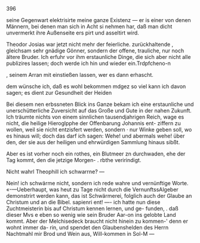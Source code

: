 396

seine Gegenwart elektrisirte meine ganze Existenz — er is
einer von denen Männern, bei denen man sich in Acht si
nehmen har, daß man dicht unvermerkt ihre Außenseite ers
pirt und asseltirt wird.

Theodor Josias war jetzt nicht mehr der feierliche.
zurückhaltende , gleichsam sehr gnädige Gönner, sondern der
offene, trauliche, nur noch ältere Bruder. Ich erfuhr vor
ihm erstaunliche Dinge, die sich aber nicht alle publizires
lassen; doch werde ich hin und wieder ein.Trdpfcheno-n

, seinem Arran mit einstießen lassen, wer es dann erhascht.

dem wünsche ich, daß es wohl bekommen mdgez so viel
kann ich davon sagen; es dient zur Gesundheit der Heiden

Bei diesem nen erbssneten Blick ins Ganze bekam ich
eine erstaunliche und unerschütterliche Zuversicht auf das
Große und Gute in der nahen Zukunft. Ich träumte nichts
von einem sinnlichen tausendjahrigen Reich, wage es nicht,
die heilige Hieroglpphe der Offenbarung Johannis ent-
ziffern zu wollen, weil sie nicht entzisfert werden, sondern
· nur Winke geben soll, wo es hinaus will; doch das darf
ich sagen: Wehe! und abermals wehe! über den, der sie
aus der heiligen und ehrwürdigen Sammlung hinaus sibßt.

Aber es ist vorher noch ein rothes, ein Blutmeer zn
durchwaden, ehe der Tag kommt, den die jetzige Morgen-
. rbthe veririndigt.

Nicht wahrl Theophill ich schwarrne? —

Nein! ich schwärme nicht, sondern ich rede wahre und
vernünftige Worte. «-—Ueberhaupt, was heut zu Tage nicht
durch die VernunftssAlgeber demonstrirt werden kann, das
ist Schwärmerei, folglich auch der Glaube an Christum
und an die Bibel. sapienri ent! —- ich hatte nun diese
Zuchtmeisterin bis auf Christum kennen lernen, und ge-
funden, . daß dieser Mvs e eben so wenig wie sein Bruder
Aar-on ins gelobte Land kommt. Aber der Melchisedeck
braucht nicht hinein zu kommen-' denn er wohnt immer da-
rin, und spendet den Glaubenshelden des Herrn Nachtmahl
mir Brod und Wein aus, Will-kommen in Sol-M —


